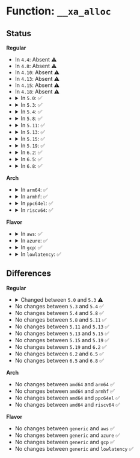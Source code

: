 # Function: <code>__xa_alloc</code>

## Status
<b>Regular</b>
<ul>
<li>
In <code>4.4</code>: Absent ⚠️
</li>
<li>
In <code>4.8</code>: Absent ⚠️
</li>
<li>
In <code>4.10</code>: Absent ⚠️
</li>
<li>
In <code>4.13</code>: Absent ⚠️
</li>
<li>
In <code>4.15</code>: Absent ⚠️
</li>
<li>
In <code>4.18</code>: Absent ⚠️
</li>
<li>
<details>
<summary>In <code>5.0</code>: ✅</summary>

```c
int __xa_alloc(struct xarray *xa, u32 *id, u32 max, void *entry, gfp_t gfp);
```

**Collision:** Unique Global

**Inline:** No

**Transformation:** False

**Instances:**

```
In lib/xarray.c (ffffffff81a18f90)
Location: lib/xarray.c:1623
Inline: False
```
**Symbols:**

```
ffffffff81a18f90-ffffffff81a190ca: __xa_alloc (STB_GLOBAL)
```
</details>
</li>
<li>
<details>
<summary>In <code>5.3</code>: ✅</summary>

```c
int __xa_alloc(struct xarray *xa, u32 *id, void *entry, struct xa_limit limit, gfp_t gfp);
```

**Collision:** Unique Global

**Inline:** No

**Transformation:** False

**Instances:**

```
In lib/xarray.c (ffffffff81a88bb0)
Location: lib/xarray.c:1601
Inline: False
Direct callers:
  - lib/xarray.c:__xa_alloc_cyclic
  - lib/xarray.c:__xa_alloc_cyclic
```
**Symbols:**

```
ffffffff81a88bb0-ffffffff81a88ce5: __xa_alloc (STB_GLOBAL)
```
</details>
</li>
<li>
<details>
<summary>In <code>5.4</code>: ✅</summary>

```c
int __xa_alloc(struct xarray *xa, u32 *id, void *entry, struct xa_limit limit, gfp_t gfp);
```

**Collision:** Unique Global

**Inline:** No

**Transformation:** False

**Instances:**

```
In lib/xarray.c (ffffffff81abfe50)
Location: lib/xarray.c:1612
Inline: False
Direct callers:
  - lib/xarray.c:__xa_alloc_cyclic
  - lib/xarray.c:__xa_alloc_cyclic
```
**Symbols:**

```
ffffffff81abfe50-ffffffff81abff85: __xa_alloc (STB_GLOBAL)
```
</details>
</li>
<li>
<details>
<summary>In <code>5.8</code>: ✅</summary>

```c
int __xa_alloc(struct xarray *xa, u32 *id, void *entry, struct xa_limit limit, gfp_t gfp);
```

**Collision:** Unique Global

**Inline:** No

**Transformation:** False

**Instances:**

```
In lib/xarray.c (ffffffff815fc450)
Location: lib/xarray.c:1614
Inline: False
Direct callers:
  - lib/xarray.c:__xa_alloc_cyclic
  - lib/xarray.c:__xa_alloc_cyclic
  - drivers/iommu/ioasid.c:ioasid_alloc
  - drivers/iommu/ioasid.c:default_alloc
  - drivers/dma-buf/dma-heap.c:dma_heap_add
  - net/core/devlink.c:devlink_region_snapshot_id_get
  - net/core/devlink.c:devlink_nl_cmd_region_new
```
**Symbols:**

```
ffffffff815fc450-ffffffff815fc585: __xa_alloc (STB_GLOBAL)
```
</details>
</li>
<li>
<details>
<summary>In <code>5.11</code>: ✅</summary>

```c
int __xa_alloc(struct xarray *xa, u32 *id, void *entry, struct xa_limit limit, gfp_t gfp);
```

**Collision:** Unique Global

**Inline:** No

**Transformation:** False

**Instances:**

```
In lib/xarray.c (ffffffff81621070)
Location: lib/xarray.c:1804
Inline: False
Direct callers:
  - lib/xarray.c:__xa_alloc_cyclic
  - lib/xarray.c:__xa_alloc_cyclic
  - drivers/iommu/ioasid.c:ioasid_alloc
  - drivers/iommu/ioasid.c:default_alloc
  - drivers/dma-buf/dma-heap.c:dma_heap_add
  - net/core/devlink.c:devlink_region_snapshot_id_get
  - net/core/devlink.c:devlink_nl_cmd_region_new
```
**Symbols:**

```
ffffffff81621070-ffffffff816211a5: __xa_alloc (STB_GLOBAL)
```
</details>
</li>
<li>
<details>
<summary>In <code>5.13</code>: ✅</summary>

```c
int __xa_alloc(struct xarray *xa, u32 *id, void *entry, struct xa_limit limit, gfp_t gfp);
```

**Collision:** Unique Global

**Inline:** No

**Transformation:** False

**Instances:**

```
In lib/xarray.c (ffffffff81604a50)
Location: lib/xarray.c:1805
Inline: False
Direct callers:
  - lib/xarray.c:__xa_alloc_cyclic
  - lib/xarray.c:__xa_alloc_cyclic
  - drivers/iommu/ioasid.c:ioasid_alloc
  - drivers/iommu/ioasid.c:default_alloc
  - drivers/dma-buf/dma-heap.c:dma_heap_add
  - net/core/devlink.c:devlink_region_snapshot_id_get
  - net/core/devlink.c:devlink_nl_cmd_region_new
```
**Symbols:**

```
ffffffff81604a50-ffffffff81604b88: __xa_alloc (STB_GLOBAL)
```
</details>
</li>
<li>
<details>
<summary>In <code>5.15</code>: ✅</summary>

```c
int __xa_alloc(struct xarray *xa, u32 *id, void *entry, struct xa_limit limit, gfp_t gfp);
```

**Collision:** Unique Global

**Inline:** No

**Transformation:** False

**Instances:**

```
In lib/xarray.c (ffffffff81673340)
Location: lib/xarray.c:1805
Inline: False
Direct callers:
  - lib/xarray.c:__xa_alloc_cyclic
  - lib/xarray.c:__xa_alloc_cyclic
  - drivers/iommu/intel/svm.c:pasid_private_add
  - drivers/iommu/ioasid.c:ioasid_alloc
  - drivers/iommu/ioasid.c:default_alloc
  - drivers/base/memory.c:memory_group_register
  - drivers/dma-buf/dma-heap.c:dma_heap_add
  - net/core/devlink.c:devlink_region_snapshot_id_get
  - net/core/devlink.c:devlink_nl_cmd_region_new
```
**Symbols:**

```
ffffffff81673340-ffffffff81673478: __xa_alloc (STB_GLOBAL)
```
</details>
</li>
<li>
<details>
<summary>In <code>5.19</code>: ✅</summary>

```c
int __xa_alloc(struct xarray *xa, u32 *id, void *entry, struct xa_limit limit, gfp_t gfp);
```

**Collision:** Unique Global

**Inline:** No

**Transformation:** False

**Instances:**

```
In lib/xarray.c (ffffffff8178d970)
Location: lib/xarray.c:1812
Inline: False
Direct callers:
  - security/apparmor/secid.c:aa_alloc_secid
  - lib/xarray.c:__xa_alloc_cyclic
  - lib/xarray.c:__xa_alloc_cyclic
  - drivers/iommu/intel/svm.c:intel_svm_bind_mm
  - drivers/iommu/ioasid.c:ioasid_alloc
  - drivers/iommu/ioasid.c:default_alloc
  - drivers/base/memory.c:memory_group_register
  - drivers/dma-buf/dma-heap.c:dma_heap_add
  - net/core/devlink.c:devlink_region_snapshot_id_get
  - net/core/devlink.c:devlink_nl_cmd_region_new
```
**Symbols:**

```
ffffffff8178d970-ffffffff8178dac0: __xa_alloc (STB_GLOBAL)
```
</details>
</li>
<li>
<details>
<summary>In <code>6.2</code>: ✅</summary>

```c
int __xa_alloc(struct xarray *xa, u32 *id, void *entry, struct xa_limit limit, gfp_t gfp);
```

**Collision:** Unique Global

**Inline:** No

**Transformation:** False

**Instances:**

```
In lib/xarray.c (ffffffff8204b010)
Location: lib/xarray.c:1812
Inline: False
Direct callers:
  - kernel/irq/msi.c:msi_insert_desc
  - security/apparmor/secid.c:aa_alloc_secid
  - drivers/iommu/intel/svm.c:intel_svm_bind_mm
  - drivers/iommu/ioasid.c:ioasid_alloc
  - drivers/iommu/ioasid.c:default_alloc
  - drivers/base/memory.c:memory_group_register
  - drivers/dma-buf/dma-heap.c:dma_heap_add
  - drivers/opp/core.c:dev_pm_opp_set_config
  - net/core/devlink.c:devlink_region_snapshot_id_get
  - net/core/devlink.c:devlink_nl_cmd_region_new
  - lib/xarray.c:__xa_alloc_cyclic
  - lib/xarray.c:__xa_alloc_cyclic
```
**Symbols:**

```
ffffffff8204b010-ffffffff8204b160: __xa_alloc (STB_GLOBAL)
```
</details>
</li>
<li>
<details>
<summary>In <code>6.5</code>: ✅</summary>

```c
int __xa_alloc(struct xarray *xa, u32 *id, void *entry, struct xa_limit limit, gfp_t gfp);
```

**Collision:** Unique Global

**Inline:** No

**Transformation:** False

**Instances:**

```
In lib/xarray.c (ffffffff820c9910)
Location: lib/xarray.c:1810
Inline: False
Direct callers:
  - kernel/irq/msi.c:msi_insert_desc
  - security/apparmor/secid.c:aa_alloc_secid
  - drivers/iommu/intel/svm.c:intel_svm_bind_mm
  - drivers/base/memory.c:memory_group_register
  - drivers/dma-buf/dma-heap.c:dma_heap_add
  - drivers/opp/core.c:dev_pm_opp_set_config
  - net/devlink/leftover.c:devlink_region_snapshot_id_get
  - net/devlink/leftover.c:devlink_nl_cmd_region_new
  - lib/xarray.c:__xa_alloc_cyclic
  - lib/xarray.c:__xa_alloc_cyclic
```
**Symbols:**

```
ffffffff820c9910-ffffffff820c9a60: __xa_alloc (STB_GLOBAL)
```
</details>
</li>
<li>
<details>
<summary>In <code>6.8</code>: ✅</summary>

```c
int __xa_alloc(struct xarray *xa, u32 *id, void *entry, struct xa_limit limit, gfp_t gfp);
```

**Collision:** Unique Global

**Inline:** No

**Transformation:** False

**Instances:**

```
In lib/xarray.c (ffffffff821a4290)
Location: lib/xarray.c:1813
Inline: False
Direct callers:
  - kernel/irq/msi.c:msi_insert_desc
  - security/apparmor/secid.c:aa_alloc_secid
  - drivers/base/memory.c:memory_group_register
  - drivers/dma-buf/dma-heap.c:dma_heap_add
  - drivers/opp/core.c:dev_pm_opp_set_config
  - net/devlink/region.c:devlink_region_snapshot_id_get
  - net/devlink/region.c:devlink_nl_region_new_doit
  - lib/xarray.c:__xa_alloc_cyclic
  - lib/xarray.c:__xa_alloc_cyclic
```
**Symbols:**

```
ffffffff821a4290-ffffffff821a43e0: __xa_alloc (STB_GLOBAL)
```
</details>
</li>
</ul>
<b>Arch</b>
<ul>
<li>
<details>
<summary>In <code>arm64</code>: ✅</summary>

```c
int __xa_alloc(struct xarray *xa, u32 *id, void *entry, struct xa_limit limit, gfp_t gfp);
```

**Collision:** Unique Global

**Inline:** No

**Transformation:** False

**Instances:**

```
In lib/xarray.c (ffff800010d9b7f0)
Location: lib/xarray.c:1612
Inline: False
Direct callers:
  - lib/xarray.c:__xa_alloc_cyclic
  - lib/xarray.c:__xa_alloc_cyclic
```
**Symbols:**

```
ffff800010d9b7f0-ffff800010d9b944: __xa_alloc (STB_GLOBAL)
```
</details>
</li>
<li>
<details>
<summary>In <code>armhf</code>: ✅</summary>

```c
int __xa_alloc(struct xarray *xa, u32 *id, void *entry, struct xa_limit limit, gfp_t gfp);
```

**Collision:** Unique Global

**Inline:** No

**Transformation:** False

**Instances:**

```
In lib/xarray.c (c0e97f14)
Location: lib/xarray.c:1612
Inline: False
Direct callers:
  - lib/xarray.c:__xa_alloc_cyclic
  - lib/xarray.c:__xa_alloc_cyclic
```
**Symbols:**

```
c0e97f14-c0e980c8: __xa_alloc (STB_GLOBAL)
```
</details>
</li>
<li>
<details>
<summary>In <code>ppc64el</code>: ✅</summary>

```c
int __xa_alloc(struct xarray *xa, u32 *id, void *entry, struct xa_limit limit, gfp_t gfp);
```

**Collision:** Unique Global

**Inline:** No

**Transformation:** False

**Instances:**

```
In lib/xarray.c (c000000000ee1bb0)
Location: lib/xarray.c:1612
Inline: False
Direct callers:
  - lib/xarray.c:__xa_alloc_cyclic
  - lib/xarray.c:__xa_alloc_cyclic
```
**Symbols:**

```
c000000000ee1bb0-c000000000ee1d94: __xa_alloc (STB_GLOBAL)
```
</details>
</li>
<li>
<details>
<summary>In <code>riscv64</code>: ✅</summary>

```c
int __xa_alloc(struct xarray *xa, u32 *id, void *entry, struct xa_limit limit, gfp_t gfp);
```

**Collision:** Unique Global

**Inline:** No

**Transformation:** False

**Instances:**

```
In lib/xarray.c (ffffffe0008c3a3a)
Location: lib/xarray.c:1612
Inline: False
Direct callers:
  - lib/xarray.c:__xa_alloc_cyclic
  - lib/xarray.c:__xa_alloc_cyclic
```
**Symbols:**

```
ffffffe0008c3a3a-ffffffe0008c3b36: __xa_alloc (STB_GLOBAL)
```
</details>
</li>
</ul>
<b>Flavor</b>
<ul>
<li>
<details>
<summary>In <code>aws</code>: ✅</summary>

```c
int __xa_alloc(struct xarray *xa, u32 *id, void *entry, struct xa_limit limit, gfp_t gfp);
```

**Collision:** Unique Global

**Inline:** No

**Transformation:** False

**Instances:**

```
In lib/xarray.c (ffffffff81a5eca0)
Location: lib/xarray.c:1612
Inline: False
Direct callers:
  - lib/xarray.c:__xa_alloc_cyclic
  - lib/xarray.c:__xa_alloc_cyclic
```
**Symbols:**

```
ffffffff81a5eca0-ffffffff81a5edd5: __xa_alloc (STB_GLOBAL)
```
</details>
</li>
<li>
<details>
<summary>In <code>azure</code>: ✅</summary>

```c
int __xa_alloc(struct xarray *xa, u32 *id, void *entry, struct xa_limit limit, gfp_t gfp);
```

**Collision:** Unique Global

**Inline:** No

**Transformation:** False

**Instances:**

```
In lib/xarray.c (ffffffff81a1bd70)
Location: lib/xarray.c:1612
Inline: False
Direct callers:
  - lib/xarray.c:__xa_alloc_cyclic
  - lib/xarray.c:__xa_alloc_cyclic
```
**Symbols:**

```
ffffffff81a1bd70-ffffffff81a1bea5: __xa_alloc (STB_GLOBAL)
```
</details>
</li>
<li>
<details>
<summary>In <code>gcp</code>: ✅</summary>

```c
int __xa_alloc(struct xarray *xa, u32 *id, void *entry, struct xa_limit limit, gfp_t gfp);
```

**Collision:** Unique Global

**Inline:** No

**Transformation:** False

**Instances:**

```
In lib/xarray.c (ffffffff81acb090)
Location: lib/xarray.c:1612
Inline: False
Direct callers:
  - lib/xarray.c:__xa_alloc_cyclic
  - lib/xarray.c:__xa_alloc_cyclic
```
**Symbols:**

```
ffffffff81acb090-ffffffff81acb1c5: __xa_alloc (STB_GLOBAL)
```
</details>
</li>
<li>
<details>
<summary>In <code>lowlatency</code>: ✅</summary>

```c
int __xa_alloc(struct xarray *xa, u32 *id, void *entry, struct xa_limit limit, gfp_t gfp);
```

**Collision:** Unique Global

**Inline:** No

**Transformation:** False

**Instances:**

```
In lib/xarray.c (ffffffff81ad76f0)
Location: lib/xarray.c:1612
Inline: False
Direct callers:
  - lib/xarray.c:__xa_alloc_cyclic
  - lib/xarray.c:__xa_alloc_cyclic
```
**Symbols:**

```
ffffffff81ad76f0-ffffffff81ad7825: __xa_alloc (STB_GLOBAL)
```
</details>
</li>
</ul>

## Differences
<b>Regular</b>
<ul>
<li>
<details>
<summary>Changed between <code>5.0</code> and <code>5.3</code> ⚠️</summary>
<ul>
<li>
<b>Param added. </b>
<code>struct xa_limit limit</code>
</li>
<li>
<b>Param removed. </b>
<code>u32 max</code>
</li>
<li>
<b>Param reordered. </b>
<code>xa, id, max, entry, gfp</code> ➡️ <code>xa, id, entry, limit, gfp</code>
</li>
</ul>
</details>
</li>
<li>
No changes between <code>5.3</code> and <code>5.4</code> ✅
</li>
<li>
No changes between <code>5.4</code> and <code>5.8</code> ✅
</li>
<li>
No changes between <code>5.8</code> and <code>5.11</code> ✅
</li>
<li>
No changes between <code>5.11</code> and <code>5.13</code> ✅
</li>
<li>
No changes between <code>5.13</code> and <code>5.15</code> ✅
</li>
<li>
No changes between <code>5.15</code> and <code>5.19</code> ✅
</li>
<li>
No changes between <code>5.19</code> and <code>6.2</code> ✅
</li>
<li>
No changes between <code>6.2</code> and <code>6.5</code> ✅
</li>
<li>
No changes between <code>6.5</code> and <code>6.8</code> ✅
</li>
</ul>
<b>Arch</b>
<ul>
<li>
No changes between <code>amd64</code> and <code>arm64</code> ✅
</li>
<li>
No changes between <code>amd64</code> and <code>armhf</code> ✅
</li>
<li>
No changes between <code>amd64</code> and <code>ppc64el</code> ✅
</li>
<li>
No changes between <code>amd64</code> and <code>riscv64</code> ✅
</li>
</ul>
<b>Flavor</b>
<ul>
<li>
No changes between <code>generic</code> and <code>aws</code> ✅
</li>
<li>
No changes between <code>generic</code> and <code>azure</code> ✅
</li>
<li>
No changes between <code>generic</code> and <code>gcp</code> ✅
</li>
<li>
No changes between <code>generic</code> and <code>lowlatency</code> ✅
</li>
</ul>
